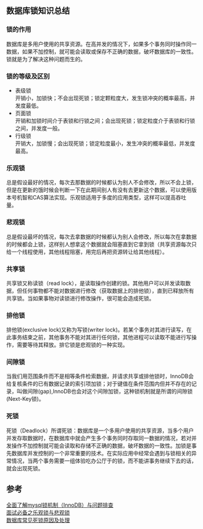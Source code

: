## 数据库锁知识总结
### 锁的作用
数据库是多用户使用的共享资源。在高并发的情况下，如果多个事务同时操作同一数据，如果不加控制，就可能会读取或保存不正确的数据，破坏数据库的一致性。锁就是为了解决这种问题而生的。
### 锁的等级及区别
- 表级锁  
开销小，加锁快；不会出现死锁；锁定颗粒度大，发生锁冲突的概率最高，并发度最低。
- 页面锁  
开销和加锁时间介于表锁和行锁之间；会出现死锁；锁定粒度介于表锁和行锁之间，并发度一般。
- 行级锁  
开销大，加锁慢；会出现死锁；锁定粒度最小，发生冲突的概率最低，并发度最高。
### 乐观锁  
总是假设最好的情况，每次去那数据的时候都认为别人不会修改，所以不会上锁，但是在更新的饿时候会判断一下在此期间别人有没有去更新这个数据，可以使用版本号机智和CAS算法实现。乐观锁适用于多度的应用类型，这样可以提高吞吐量。
### 悲观锁
总是假设最坏的情况，每次去拿数据的时候都认为别人会修改，所以每次在拿数据的时候都会上锁，这样别人想拿这个数据就会阻塞直到它拿到锁（共享资源每次只给一个线程使用，其他线程阻塞，用完后再把资源转让给其他线程）。
### 共享锁
共享锁又称读锁（read lock），是读取操作创建的锁。其他用户可以并发读取数据，但任何事物都不能对数据进行修改（获取数据上的排他锁），直到已释放所有共享锁。当如果事物对读锁进行修改操作，很可能会造成死锁。
### 排他锁
排他锁(exclusive lock)又称为写锁(writer lock)。若某个事务对其进行读写，在此事务结束之前，其他事务不能对其进行任何锁，其他进程可以读取不能进行写操作，需要等待其释放。排它锁是悲观锁的一种实现。
### 间隙锁
当我们用范围条件而不是相等条件检索数据，并请求共享或排他锁时，InnoDB会给复核条件的已有数据记录的索引项加锁；对于键值在条件范围内但并不存在的记录，叫做间隙(gap),InnoDB也会对这个间隙加锁，这种锁机制就是所谓的间隙锁(Next-Key锁)。
### 死锁
死锁（Deadlock）所谓死锁：数据库是一个多用户使用的共享资源，当多个用户并发存取数据时，在数据库中就会产生多个事务同时存取同一数据的情况，若对并发操作不加控制就可能会读取和存储不正确的数据，破坏数据的一致性。加锁是事先数据库并发控制的一个非常重要的技术。在实际应用中经常会遇到与锁相关的异常情况，当两个事务需要一组体验吃办公厅于的锁，而不能讲事务继续下去的话，就会出现死锁。
## 参考
[全面了解mysql锁机制（InnoDB）与问题排查](全面了解mysql锁机制（InnoDB）与问题排查)  
[面试必备之乐观锁与悲观锁](https://juejin.im/post/6844903639207641096)  
[数据库常见死锁原因及处理](https://blog.csdn.net/qq_16681169/article/details/74784193)  